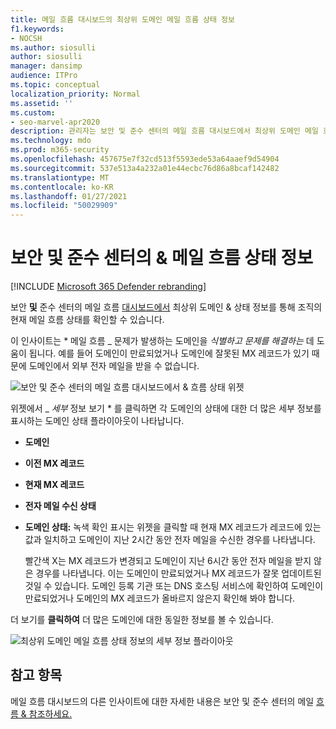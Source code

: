 ```yaml
---
title: 메일 흐름 대시보드의 최상위 도메인 메일 흐름 상태 정보
f1.keywords:
- NOCSH
ms.author: siosulli
author: siosulli
manager: dansimp
audience: ITPro
ms.topic: conceptual
localization_priority: Normal
ms.assetid: ''
ms.custom:
- seo-marvel-apr2020
description: 관리자는 보안 및 준수 센터의 메일 흐름 대시보드에서 최상위 도메인 메일 흐름 상태 정보를 사용하여 MX 레코드와 관련된 & 문제를 해결하는 방법을 확인할 수 있습니다.
ms.technology: mdo
ms.prod: m365-security
ms.openlocfilehash: 457675e7f32cd513f5593ede53a64aaef9d54904
ms.sourcegitcommit: 537e513a4a232a01e44ecbc76d86a8bcaf142482
ms.translationtype: MT
ms.contentlocale: ko-KR
ms.lasthandoff: 01/27/2021
ms.locfileid: "50029909"
---
```

# <a name="top-domain-mail-flow-status-insight-in-the-security--compliance-center"></a>보안 및 준수 센터의 & 메일 흐름 상태 정보

[!INCLUDE [Microsoft 365 Defender rebranding](../includes/microsoft-defender-for-office.md)]


보안 **및** 준수 센터의 [](mail-flow-insights-v2.md) 메일 흐름 [대시보드에서](https://protection.office.com) 최상위 도메인 & 상태 정보를 통해 조직의 현재 메일 흐름 상태를 확인할 수 있습니다.

이 인사이트는 * 메일 흐름 _ 문제가 발생하는 도메인을 *_식별하고 문제를 해결하는_* 데 도움이 됩니다. 예를 들어 도메인이 만료되었거나 도메인에 잘못된 MX 레코드가 있기 때문에 도메인에서 외부 전자 메일을 받을 수 없습니다.

![보안 및 준수 센터의 메일 흐름 대시보드에서 & 흐름 상태 위젯](../../media/mfi-top-domain-mail-flow-status-widget.png)

위젯에서 _ *세부* 정보 보기 *  를 클릭하면 각 도메인의 상태에 대한 더 많은 세부 정보를 표시하는 도메인 상태 플라이아웃이 나타납니다.

- **도메인**
- **이전 MX 레코드**
- **현재 MX 레코드**
- **전자 메일 수신 상태**
- **도메인 상태:** 녹색 확인 표시는 위젯을 클릭할 때 현재 MX 레코드가 레코드에 있는 값과 일치하고 도메인이 지난 2시간 동안 전자 메일을 수신한 경우를 나타냅니다.

  빨간색 X는 MX 레코드가 변경되고 도메인이 지난 6시간 동안 전자 메일을 받지 않은 경우를 나타냅니다. 이는 도메인이 만료되었거나 MX 레코드가 잘못 업데이트된 것일 수 있습니다. 도메인 등록 기관 또는 DNS 호스팅 서비스에 확인하여 도메인이 만료되었거나 도메인의 MX 레코드가 올바르지 않은지 확인해 봐야 합니다.

더 보기를 **클릭하여** 더 많은 도메인에 대한 동일한 정보를 볼 수 있습니다.

![최상위 도메인 메일 흐름 상태 정보의 세부 정보 플라이아웃](../../media/mfi-top-domain-mail-flow-status-view-details.png)

## <a name="see-also"></a>참고 항목

메일 흐름 대시보드의 다른 인사이트에 대한 자세한 내용은 보안 및 준수 센터의 메일 [흐름 & 참조하세요.](mail-flow-insights-v2.md)
